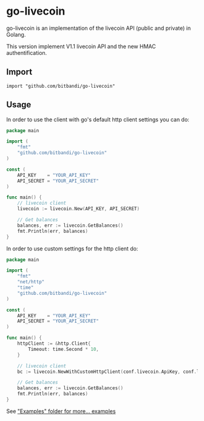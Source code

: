 go-livecoin
==========

go-livecoin is an implementation of the livecoin API (public and private) in Golang.

This version implement V1.1 livecoin API and the new HMAC authentification.

## Import
	import "github.com/bitbandi/go-livecoin"
	
## Usage

In order to use the client with go's default http client settings you can do:

~~~ go
package main

import (
	"fmt"
	"github.com/bitbandi/go-livecoin"
)

const (
	API_KEY    = "YOUR_API_KEY"
	API_SECRET = "YOUR_API_SECRET"
)

func main() {
	// livecoin client
	livecoin := livecoin.New(API_KEY, API_SECRET)

	// Get balances
	balances, err := livecoin.GetBalances()
	fmt.Println(err, balances)
}
~~~

In order to use custom settings for the http client do:

~~~ go
package main

import (
	"fmt"
	"net/http"
	"time"
	"github.com/bitbandi/go-livecoin"
)

const (
	API_KEY    = "YOUR_API_KEY"
	API_SECRET = "YOUR_API_SECRET"
)

func main() {
	httpClient := &http.Client{
		Timeout: time.Second * 10,
	}

	// livecoin client
	bc := livecoin.NewWithCustomHttpClient(conf.livecoin.ApiKey, conf.livecoin.ApiSecret, httpClient)

	// Get balances
	balances, err := livecoin.GetBalances()
	fmt.Println(err, balances)
}
~~~

See ["Examples" folder for more... examples](https://github.com/bitbandi/go-livecoin/blob/master/examples/livecoin.go)
